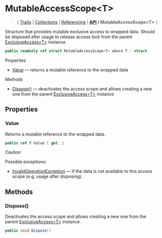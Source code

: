 # MutableAccessScope\<T\>

> \[ [Traits](../traits.md)
> \| [Collections](../collections.md)
> \| [Referencing](../borrow-checker-at-home.md)
> \| **[API](index.g.md) / MutableAccessScope\<T\>**
> \]

Structure that provides mutable exclusive access to wrapped data.
Should be disposed after usage to release access lock from the parent [ExclusiveAccess\<T\>](T.ExclusiveAccess-1.g.md) instance.

```csharp
public readonly ref struct MutableAccessScope<T> where T : struct
```

Properties
- [Value](#value) — returns a mutable reference to the wrapped data

Methods
- [Dispose\(\)](#dispose) — deactivates the access scope and allows creating a new one from the parent [ExclusiveAccess\<T\>](T.ExclusiveAccess-1.g.md) instance


## Properties


### Value

Returns a mutable reference to the wrapped data.

```csharp
public ref T Value { get; }
```

> [!CAUTION]
> Possible exceptions: 
> - [InvalidOperationException](https://learn.microsoft.com/en-us/dotnet/api/System.InvalidOperationException?view=netstandard-2.1) — if the data is not available to this access scope (e.g. usage after disposing).


## Methods


### Dispose\(\)

Deactivates the access scope and allows creating a new one from the parent [ExclusiveAccess\<T\>](T.ExclusiveAccess-1.g.md) instance.

```csharp
public void Dispose()
```
